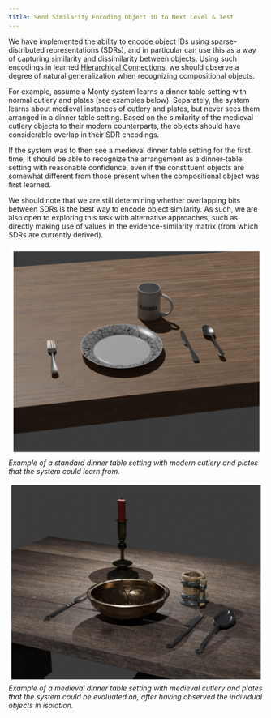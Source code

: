 ```yaml
---
title: Send Similarity Encoding Object ID to Next Level & Test
---
```


We have implemented the ability to encode object IDs using sparse-distributed representations (SDRs), and in particular can use this as a way of capturing similarity and dissimilarity between objects. Using such encodings in learned [Hierarchical Connections](add-top-down-connections.md), we should observe a degree of natural generalization when recognizing compositional objects.

For example, assume a Monty system learns a dinner table setting with normal cutlery and plates (see examples below). Separately, the system learns about medieval instances of cutlery and plates, but never sees them arranged in a dinner table setting. Based on the similarity of the medieval cutlery objects to their modern counterparts, the objects should have considerable overlap in their SDR encodings.

If the system was to then see a medieval dinner table setting for the first time, it should be able to recognize the arrangement as a dinner-table setting with reasonable confidence, even if the constituent objects are somewhat different from those present when the compositional object was first learned.

We should note that we are still determining whether overlapping bits between SDRs is the best way to encode object similarity. As such, we are also open to exploring this task with alternative approaches, such as directly making use of values in the evidence-similarity matrix (from which SDRs are currently derived).

![Standard dinner table setting](../../figures/future-work/dinner_standard.png)
*Example of a standard dinner table setting with modern cutlery and plates that the system could learn from.*

![Medieval dinner table setting](../../figures/future-work/dinner_medieval.png)
*Example of a medieval dinner table setting with medieval cutlery and plates that the system could be evaluated on, after having observed the individual objects in isolation.*
